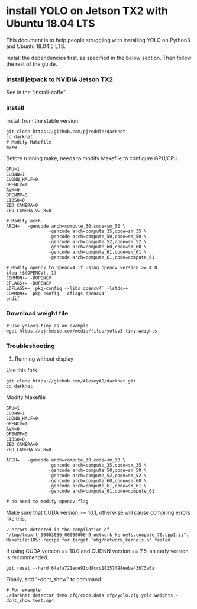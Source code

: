 # install YOLO on Jetson TX2 with Ubuntu 18.04 LTS

This document is to help people struggling with installing YOLO on Python3 and Ubuntu 18.04.5 LTS.

Install the dependencies first, as specified in the below section. Then follow the rest of the guide.

### install jetpack to NVIDIA Jetson TX2

See in the "install-caffe"

### install

install from the stable version
```
git clone https://github.com/pjreddie/darknet
cd darknet
# Modify Makefile
make
```

Before running make, needs to modify Makefile to configure GPU/CPU.
```
GPU=1
CUDNN=1
CUDNN_HALF=0
OPENCV=1
AVX=0
OPENMP=0
LIBSO=0
ZED_CAMERA=0
ZED_CAMERA_v2_8=0

# Modify arch
ARCH=   -gencode arch=compute_30,code=sm_30 \
                -gencode arch=compute_35,code=sm_35 \
                -gencode arch=compute_50,code=sm_50 \
                -gencode arch=compute_52,code=sm_52 \
                -gencode arch=compute_60,code=sm_60 \
                -gencode arch=compute_61,code=sm_61 \
                -gencode arch=compute_61,code=compute_61

# Modify opencv to opencv4 if using opencv version >= 4.0
ifeq ($(OPENCV), 1)
COMMON+= -DOPENCV
CFLAGS+= -DOPENCV
LDFLAGS+= `pkg-config --libs opencv4` -lstdc++
COMMON+= `pkg-config --cflags opencv4`
endif
```

### Download weight file

```
# Use yolov3-tiny as an example
wget https://pjreddie.com/media/files/yolov3-tiny.weights
```

### Troubleshooting

1. Running without display

Use this fork

```
git clone https://github.com/AlexeyAB/darknet.git
cd darknet
```

Modify Makefile
```
GPU=1
CUDNN=1
CUDNN_HALF=0
OPENCV=1
AVX=0
OPENMP=0
LIBSO=0
ZED_CAMERA=0
ZED_CAMERA_v2_8=0

ARCH=   -gencode arch=compute_30,code=sm_30 \
                -gencode arch=compute_35,code=sm_35 \
                -gencode arch=compute_50,code=sm_50 \
                -gencode arch=compute_52,code=sm_52 \
                -gencode arch=compute_60,code=sm_60 \
                -gencode arch=compute_61,code=sm_61 \
                -gencode arch=compute_61,code=compute_61

# no need to modify opencv flag
```

Make sure that CUDA version >= 10.1, otherwise will cause compiling errors like this.

```
2 errors detected in the compilation of "/tmp/tmpxft_00003086_00000000-9_network_kernels.compute_70.cpp1.ii".
Makefile:185: recipe for target 'obj/network_kernels.o' failed
```

If using CUDA version == 10.0 and CUDNN version == 7.5, an early version is recommended.

```
git reset --hard 64efa721ede91cd8ccc18257f98eeba43b73a6a
```

Finally, add "-dont_show" to command.

```
# For example
./darknet detector demo cfg/coco.data cfg/yolo.cfg yolo.weights -dont_show test.mp4
```